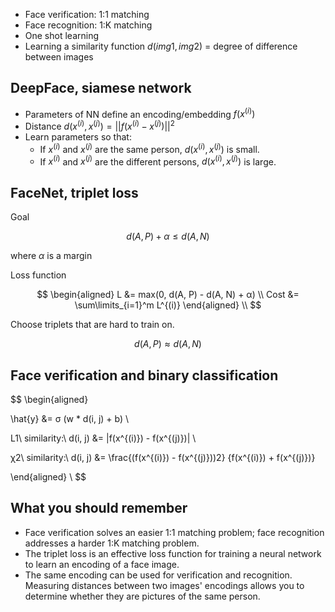 * Face verification: 1:1 matching
* Face recognition: 1:K matching
* One shot learning
* Learning a similarity function $d(img1, img2)$ = degree of difference between images

## DeepFace, siamese network

* Parameters of NN define an encoding/embedding $f(x^{(i)})$
* Distance $d(x^{(i)}, x^{(j)}) = ||f(x^{(i)} - x^{(j)})||^2$
* Learn parameters so that:
  * If $x^{(i)}$ and $x^{(j)}$ are the same person, $d(x^{(i)}, x^{(j)})$ is small.
  * If $x^{(i)}$ and $x^{(j)}$ are the different persons, $d(x^{(i)}, x^{(j)})$ is large.

## FaceNet, triplet loss

Goal

$$
d(A, P) + α ≤ d(A, N)
$$

where $α$ is a margin

Loss function

$$
\begin{aligned}
L &= max(0, d(A, P) - d(A, N) + α) \\
Cost &= \sum\limits_{i=1}^m L^{(i)}
\end{aligned} \\
$$

Choose triplets that are hard to train on.

$$
d(A, P) ≈ d(A, N)
$$

## Face verification and binary classification

$$
\begin{aligned}

\hat{y} &= σ (w * d(i, j) + b) \\

L1\ similarity:\ d(i, j) &= |f(x^{(i)}) - f(x^{(j)})| \\

χ2\ similarity:\ d(i, j) &= \frac{(f(x^{(i)}) - f(x^{(j)}))2} {f(x^{(i)}) + f(x^{(j)})}

\end{aligned} \\
$$

## What you should remember

* Face verification solves an easier 1:1 matching problem; face recognition addresses a harder 1:K matching problem.
* The triplet loss is an effective loss function for training a neural network to learn an encoding of a face image.
* The same encoding can be used for verification and recognition. Measuring distances between two images' encodings allows you to determine whether they are pictures of the same person.
